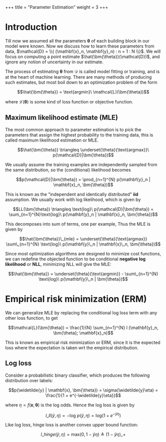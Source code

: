 +++
title = "Parameter Estimation"
weight = 3
+++

# Introduction

Till now we assumed all the parameters $\bm{\theta}$ of each building block in our model were known. Now we discuss how to learn these parameters from data, $\mathcal{D} = \\{ (\mathbf{x}_n, \mathbf{y}_n) : n = 1 : N \\}$. We will focus on computing a point estimate $\hat{\bm{\theta}}(\mathcal{D})$, and ignore any notion of uncertainty in our estimate.

The process of estimating $\bm{\theta}$ from $\mathcal{D}$ is called model fitting or training, and is at the heart of machine learning. There are many methods of producing such estimates, but most boil down to an optimization problem of the form

$$\hat{\bm{\theta}} = \text{argmin}\ \mathcal{L}(\bm{\theta})$$

where $\mathcal{L}(\bm{\theta})$ is some kind of loss function or objective function.

## Maximum likelihood estimate (MLE)

The most common approach to parameter estimation is to pick the parameters that assign the highest probability to the training data, this is called maximum likelihood estimation or MLE.

$$\hat{\bm{\theta}} \triangleq \underset{\theta}{\text{argmax}}\ p(\mathcal{D}|\bm{\theta})$$

We usually assume the training examples are independently sampled from the same distribution, so the (conditional) likelihood becomes

$$p(\mathcal{D}|\bm{\theta}) = \prod_{n=1}^{N} p(\mathbf{y}_n | \mathbf{x}_n, \bm{\theta})$$

This is known as the "independent and identically distributed" __iid__ assumption. We usually work with log likelihood, which is given by

$$LL(\bm{\theta}) \triangleq \text{log}\ p(\mathcal{D}|\bm{\theta}) = \sum_{n=1}^{N}\text{log}\ p(\mathbf{y}_n | \mathbf{x}_n, \bm{\theta})$$

This decomposes into sum of terms, one per example, Thus the MLE is given by

$$\hat{\bm{\theta}}\_{mle} = \underset{\theta}{\text{argmax}} \sum\_{n=1}^{N} \text{log}\ p(\mathbf{y}\_n | \mathbf{x}\_n, \bm{\theta})$$

Since most optimization algorithms are designed to minimize cost functions, we can redefine the objected function to be conditional __negative log likelihood__ or __NLL__, minimizing NLL will give the MLE:

$$\hat{\bm{\theta}} = \underset{\theta}{\text{argmin}} - \sum\_{n=1}^{N} \text{log}\ p(\mathbf{y}\_n | \bm{\theta})$$

# Empirical risk minimization (ERM)

We can generalize MLE by replacing the conditional log loss term with any other loss function, to get

$$\mathcal{L}(\bm{\theta}) = \frac{1}{N} \sum_{n=1}^{N} l (\mathbf{y}_n, \bm{\theta}; \mathbf{x}_n)$$

This is known as empirical risk minimization or ERM, since it is the expected loss where the expectation is taken wrt the empirical distribution.

## Log loss

Consider a probabilistic binary classifier, which produces the following distribution over labels:

$$p(\widetilde{y} | \mathbf{x}, \bm{\theta}) = \sigma(\widetilde{y}\eta) = \frac{1}{1 + e^{-\widetilde{y}\eta}}$$

where $\eta = f(\mathbf{x}; \bm{\theta})$ is the log odds. Hence the log loss is given by

$$l\_{ll}(\widetilde{y}, \eta) = - \text{log}\ p(\widetilde{y}, \eta) = \text{log}(1 + e^{-\widetilde{y}\eta})$$

Like log loss, hinge loss is another convex upper bound function:

$$l\_{hinge}(\widetilde{y}, \eta) = \text{max}(0, 1 - \widetilde{y}\eta) \triangleq (1 - \widetilde{y}\eta)\_{+}$$
